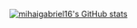 [![mihaigabriel16's GitHub stats](https://github-readme-stats.vercel.app/api?username=mihaigabriel16&count_private=true&show_icons=true&theme=dark)](https://github.com/anuraghazra/github-readme-stats)
